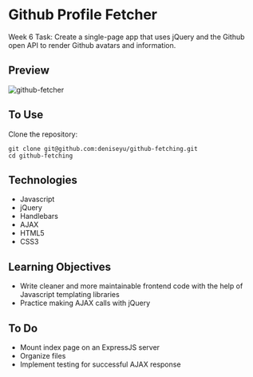 # Github Profile Fetcher

Week 6 Task: Create a single-page app that uses jQuery and the Github open API to render Github avatars and information.

## Preview

![github-fetcher](https://raw.github.com/deniseyu/github-fetching/master/public/screenshot.png)

## To Use

Clone the repository:
```
git clone git@github.com:deniseyu/github-fetching.git
cd github-fetching
```

## Technologies

* Javascript
* jQuery
* Handlebars
* AJAX
* HTML5
* CSS3

## Learning Objectives

* Write cleaner and more maintainable frontend code with the help of Javascript templating libraries
* Practice making AJAX calls with jQuery

## To Do

* Mount index page on an ExpressJS server
* Organize files
* Implement testing for successful AJAX response
